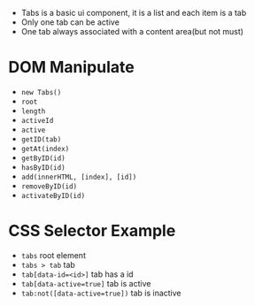 - Tabs is a basic ui component, it is a list and each item is a tab
- Only one tab can be active
- One tab always associated with a content area(but not must)

# DOM Manipulate
- `new Tabs()` 
- `root`
- `length`
- `activeId`
- `active`
- `getID(tab)`
- `getAt(index)` 
- `getByID(id)` 
- `hasByID(id)`
- `add(innerHTML, [index], [id])`
- `removeByID(id)`
- `activateByID(id)` 

# CSS Selector Example
- `tabs` root element
- `tabs > tab` tab
- `tab[data-id=<id>]` tab has a id
- `tab[data-active=true]` tab is active
- `tab:not([data-active=true])` tab is inactive
